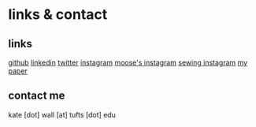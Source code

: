 # links & contact

## links
<a href="https://github.com/katejeanw" target="_blank">github</a>
<a href="https://www.linkedin.com/in/katejwall/" target="_blank">linkedin</a>
<a href="https://twitter.com/katejeanw" target="_blank">twitter</a>
<a href="https://www.instagram.com/katejeanw/?hl=en" target="_blank">instagram</a>
<a href="https://www.instagram.com/cat.called.moose/?hl=en" target="_blank">moose's instagram</a>
<a href="https://www.instagram.com/kate.sews/?hl=en" target="_blank">sewing instagram</a>
<a href="https://www.sciencedirect.com/science/article/abs/pii/S0377042722000899" target="_blank">my paper</a>

## contact me

kate [dot] wall [at] tufts [dot] edu